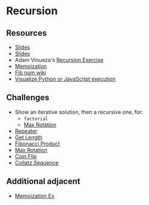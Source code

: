 # Recursion

## Resources

* [Slides](https://slides.com/bbyunis/coder-s-workshop)
* [Slides](https://slides.com/bbyunis/coder-s-workshop-15)
* Adam Vinueza's [Recursion Exercise](../Contributors/AdamVinueza/recursion_exercise)
* [Memoization](https://scotch.io/tutorials/understanding-memoization-in-javascript) 
* [Fib num wiki](http://en.wikipedia.org/wiki/Fibonacci_number)
* [Visualize Python or JavaScript execution](http://www.pythontutor.com/visualize.html#mode=edit)
  
## Challenges

* Show an iterative solution, then a recursive one, for:
    * `factorial`
    * [Max Rotation](../Coding-Challenges/maxRotation)
* [Repeater](../Coding-Challenges/repeater)
* [Get Length](../Coding-Challenges/getLength)
* [Fibonacci Product](../Coding-Challenges/fibonacciProduct)
* [Max Rotation](../Coding-Challenges/maxRotation)
* [Coin Flip](../Coding-Challenges/coinFlip)  
* [Collatz Sequence](../Coding-Challenges/collatzSequence)

## Additional adjacent

* [Memoization Ex](../Contributors/BryanYunis/solutions/fibonacciMemoization.js)
